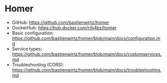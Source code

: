 # Homer

- GitHub: https://github.com/bastienwirtz/homer
- DockerHub: https://hub.docker.com/r/b4bz/homer
- Basic configuration: https://github.com/bastienwirtz/homer/blob/main/docs/configuration.md
- Service types: https://github.com/bastienwirtz/homer/blob/main/docs/customservices.md
- Troubleshooting (CORS): https://github.com/bastienwirtz/homer/blob/main/docs/troubleshooting.md
